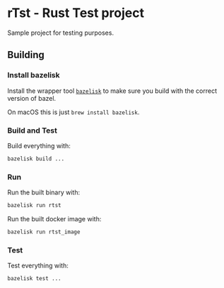 # rTst - Rust Test project

Sample project for testing purposes.

## Building

### Install bazelisk

Install the wrapper tool [`bazelisk`][] to make sure you build with the correct version of bazel.

On macOS this is just `brew install bazelisk`.

### Build and Test

Build everything with:

```bash
bazelisk build ...
```

### Run

Run the built binary with:

```bash
bazelisk run rtst
```

Run the built docker image with:

```bash
bazelisk run rtst_image
```

### Test

Test everything with:

```bash
bazelisk test ...
```

[`bazelisk`]: https://github.com/bazelbuild/bazelisk
